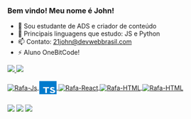 ### Bem vindo! Meu nome é John!


- 🔭 Sou estudante de ADS e criador de conteúdo
- 🌱 Principais linguagens que estudo: JS e Python
- 📫 Contato: 21john@devwebbrasil.com
- ⚡ Aluno OneBitCode!

<div>
   <a href="https://github.com/DevWebBrasil">
   <img height="180em" src="https://github-readme-stats.vercel.app/api?username=DevWebBrasil&show_icons=true&theme=great-gatsby&include_all_commits=true&count_private=true"/>
  <img height="180em" src="https://github-readme-stats.vercel.app/api/top-langs/?username=DevWebBrasil&layout=compact&langs_count=7&theme=great-gatsby"/>
  </div>
  
  
  <div style="display: inline_block"><br>
  <img align="center" alt="Rafa-Js" height="30" width="40" src="https://icongr.am/devicon/javascript-original.svg?size=80&color=000000">
  <img align="center" alt="Rafa-Ts" height="30" width="40" src="https://raw.githubusercontent.com/devicons/devicon/master/icons/typescript/typescript-plain.svg">
  <img align="center" alt="Rafa-React" height="30" width="40" src="https://icongr.am/devicon/python-original.svg?size=80&color=000000">
  <img align="center" alt="Rafa-HTML" height="30" width="40" src="https://icongr.am/devicon/nodejs-original.svg?size=80&color=000000">
  <img align="center" alt="Rafa-HTML" height="30" width="40" src="https://icongr.am/devicon/mongodb-plain-wordmark.svg?size=80&color=ffffff">

  </div>
  
  ###
  
  <div> 
  <a href="https://www.youtube.com/channel/UCefqHZGWIr5I0Wm1KtC9SGQ" target="_blank"><img src="https://img.shields.io/badge/YouTube-FF0000?style=for-the-badge&logo=youtube&logoColor=white" target="_blank"></a>
  <a href="https://www.instagram.com/vinteumjohn/" target="_blank"><img src="https://img.shields.io/badge/-Instagram-%23E4405F?style=for-the-badge&logo=instagram&logoColor=white" target="_blank"></a> 	
  <a href="https://www.linkedin.com/in/jonata-ferreira-04b6b323a/" target="_blank"><img src="https://img.shields.io/badge/-LinkedIn-%230077B5?style=for-the-badge&logo=linkedin&logoColor=white" target="_blank"></a>
</div>
